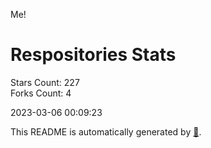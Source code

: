 Me!

# Respositories Stats
Stars Count: 227  
Forks Count: 4

2023-03-06 00:09:23  

This README is automatically generated by [🐰](https://github.com/rnitta/rnitta).
